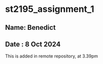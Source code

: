 # st2195_assignment_1

## Name: Benedict
## Date : 8 Oct 2024

This is added in remote repository, at 3.39pm

